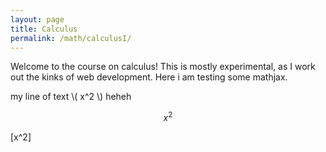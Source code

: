 ```yaml
---
layout: page
title: Calculus
permalink: /math/calculusI/
---
```


Welcome to the course on calculus! This is mostly experimental, as I work out the kinks of web development. Here i am testing some mathjax.

<p> my line of text \( x^2 \) heheh </p>

$$x^2$$

\[x^2\]
